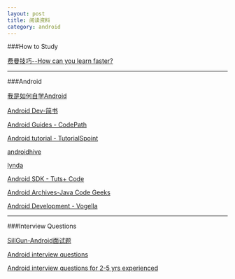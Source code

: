 ```yaml
---
layout: post
title: 阅读资料
category: android
---
```


###How to Study

[费曼技巧--How can you learn faster?](http://www.quora.com/How-can-you-learn-faster/answer/Acaz-Pereira)


---

###Android

[我是如何自学Android](http://www.jianshu.com/p/874ff12a4c01)

[Android Dev-简书](http://www.jianshu.com/collection/6e31b7354a48)

[Android Guides - CodePath](http://guides.codepath.com/android)

[Android tutorial - TutorialSpoint](http://www.tutorialspoint.com/android/)

[androidhive](http://www.androidhive.info/)

[lynda](http://www.lynda.com/)

[Android SDK - Tuts+ Code](http://code.tutsplus.com/categories/android-sdk)

[Android Archives-Java Code Geeks](http://www.javacodegeeks.com/tutorials/android-tutorials/android-core-tutorials/)

[Android Development - Vogella](http://www.vogella.com/tutorials/android.html)

---

###Interview Questions

[SillGun-Android面试题](http://skillgun.com/android/interview-questions-and-answers)

[Android interview questions](http://androidquestions.quora.com/Android-interview-questions)

[Android interview questions for 2-5 yrs experienced](http://androidquestions.quora.com/Android-interview-questions-for-2-5-yrs-experienced)


